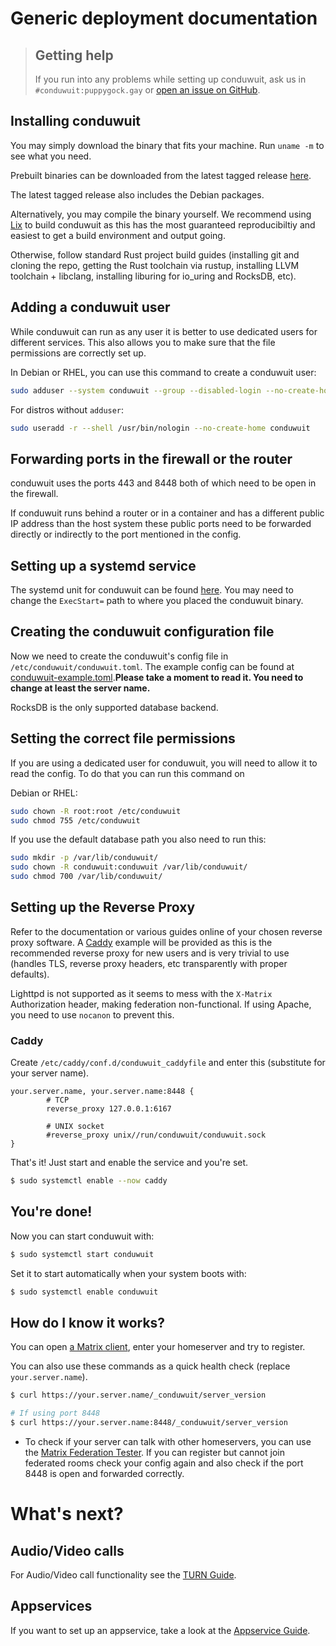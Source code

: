 # Generic deployment documentation

> ## Getting help
>
> If you run into any problems while setting up conduwuit, ask us
> in `#conduwuit:puppygock.gay` or [open an issue on GitHub](https://github.com/girlbossceo/conduwuit/issues/new).

## Installing conduwuit

You may simply download the binary that fits your machine. Run `uname -m` to see what you need.

Prebuilt binaries can be downloaded from the latest tagged release [here](https://github.com/girlbossceo/conduwuit/releases/latest).

The latest tagged release also includes the Debian packages.

Alternatively, you may compile the binary yourself. We recommend using [Lix](https://lix.systems) to build conduwuit as this has the most guaranteed
reproducibiltiy and easiest to get a build environment and output going.

Otherwise, follow standard Rust project build guides (installing git and cloning the repo, getting the Rust toolchain via rustup, installing LLVM toolchain + libclang, installing liburing for io_uring and RocksDB, etc).

## Adding a conduwuit user

While conduwuit can run as any user it is better to use dedicated users for different services. This also allows
you to make sure that the file permissions are correctly set up.

In Debian or RHEL, you can use this command to create a conduwuit user:

```bash
sudo adduser --system conduwuit --group --disabled-login --no-create-home
```

For distros without `adduser`:

```bash
sudo useradd -r --shell /usr/bin/nologin --no-create-home conduwuit
```

## Forwarding ports in the firewall or the router

conduwuit uses the ports 443 and 8448 both of which need to be open in the firewall.

If conduwuit runs behind a router or in a container and has a different public IP address than the host system these public ports need to be forwarded directly or indirectly to the port mentioned in the config.

## Setting up a systemd service

The systemd unit for conduwuit can be found [here](../configuration/examples.md#example-systemd-unit-file). You may need to change the `ExecStart=` path to where you placed the conduwuit binary.

## Creating the conduwuit configuration file

Now we need to create the conduwuit's config file in `/etc/conduwuit/conduwuit.toml`. The example config can be found at [conduwuit-example.toml](../configuration/examples.md).**Please take a moment to read it. You need to change at least the server name.**

RocksDB is the only supported database backend.

## Setting the correct file permissions

If you are using a dedicated user for conduwuit, you will need to allow it to read the config. To do that you can run this command on

Debian or RHEL:

```bash
sudo chown -R root:root /etc/conduwuit
sudo chmod 755 /etc/conduwuit
```

If you use the default database path you also need to run this:

```bash
sudo mkdir -p /var/lib/conduwuit/
sudo chown -R conduwuit:conduwuit /var/lib/conduwuit/
sudo chmod 700 /var/lib/conduwuit/
```

## Setting up the Reverse Proxy

Refer to the documentation or various guides online of your chosen reverse proxy software. A [Caddy](https://caddyserver.com/) example will be provided as this is the recommended reverse proxy for new users and is very trivial to use (handles TLS, reverse proxy headers, etc transparently with proper defaults).

Lighttpd is not supported as it seems to mess with the `X-Matrix` Authorization header, making federation non-functional. If using Apache, you need to use `nocanon` to prevent this.

### Caddy

Create `/etc/caddy/conf.d/conduwuit_caddyfile` and enter this (substitute for your server name).

```caddy
your.server.name, your.server.name:8448 {
        # TCP
        reverse_proxy 127.0.0.1:6167

        # UNIX socket
        #reverse_proxy unix//run/conduwuit/conduwuit.sock
}
```

That's it! Just start and enable the service and you're set.

```bash
$ sudo systemctl enable --now caddy
```

## You're done!

Now you can start conduwuit with:

```bash
$ sudo systemctl start conduwuit
```

Set it to start automatically when your system boots with:

```bash
$ sudo systemctl enable conduwuit
```

## How do I know it works?

You can open [a Matrix client](https://matrix.org/ecosystem/clients), enter your homeserver and try to register.

You can also use these commands as a quick health check (replace `your.server.name`).

```bash
$ curl https://your.server.name/_conduwuit/server_version

# If using port 8448
$ curl https://your.server.name:8448/_conduwuit/server_version
```

- To check if your server can talk with other homeservers, you can use the [Matrix Federation Tester](https://federationtester.matrix.org/).
  If you can register but cannot join federated rooms check your config again and also check if the port 8448 is open and forwarded correctly.

# What's next?

## Audio/Video calls

For Audio/Video call functionality see the [TURN Guide](../turn.md).

## Appservices

If you want to set up an appservice, take a look at the [Appservice Guide](../appservices.md).

